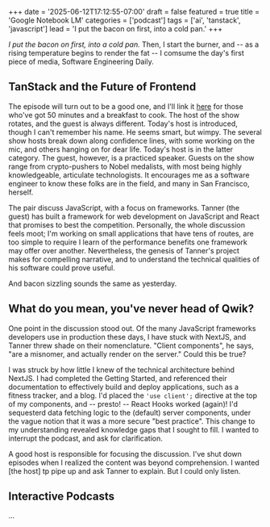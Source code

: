+++
date = '2025-06-12T17:12:55-07:00'
draft = false
featured = true
title = 'Google Notebook LM'
categories = ['podcast']
tags = ['ai', 'tanstack', 'javascript']
lead = 'I put the bacon on first, into a cold pan.'
+++

_I put the bacon on first, into a cold pan._ Then, I start the burner, and -- as a rising temperature begins to render the fat -- I comsume the day's first piece of media, Software Engineering Daily.

## TanStack and the Future of Frontend

The episode will turn out to be a good one, and I'll link it [here](https://podcasts.apple.com/us/podcast/software-engineering-daily/id1019576853?i=1000712563574) for those who've got 50 minutes and a breakfast to cook. The host of the show rotates, and the guest is always different. Today's host is introduced, though I can't remember his name. He seems smart, but wimpy. The several show hosts break down along confidence lines, with some working on the mic, and others hanging on for dear life. Today's host is in the latter category. The guest, however, is a practiced speaker. Guests on the show range from crypto-pushers to Nobel medalists, with most being highly knowledgeable, articulate technologists. It encourages me as a software engineer to know these folks are in the field, and many in San Francisco, herself.

The pair discuss JavaScript, with a focus on frameworks. Tanner (the guest) has built a framework for web development on JavaScript and React that promises to best the competition. Personally, the whole discussion feels moot; I'm working on small applications that have tens of routes, are too simple to require I learn of the performance benefits one framework may offer over another. Nevertheless, the genesis of Tanner's project makes for compelling narrative, and to understand the technical qualities of his software could prove useful.

And bacon sizzling sounds the same as yesterday.

## What do you mean, you've never head of Qwik?

One point in the discussion stood out. Of the many JavaScript frameworks developers use in production these days, I have stuck with NextJS, and Tanner threw shade on their nomenclature. "Client components", he says, "are a misnomer, and actually render on the server." Could this be true?

I was struck by how little I knew of the technical architecture behind NextJS. I had completed the Getting Started, and referenced their documentation to effectively build and deploy applications, such as a fitness tracker, and a blog. I'd placed the `'use client';` directive at the top of my components, and -- presto! -- React Hooks worked (again)! I'd sequesterd data fetching logic to the (default) server components, under the vague notion that it was a more secure "best practice". This change to my understanding revealed knowledge gaps that I sought to fill. I wanted to interrupt the podcast, and ask for clarification.

A good host is responsible for focusing the discussion. I've shut down episodes when I realized the content was beyond comprehension. I wanted [the host] tp pipe up and ask Tanner to explain. But I could only listen.

## Interactive Podcasts

...
